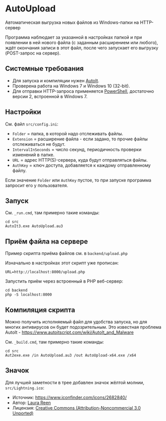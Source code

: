 # AutoUpload

Автоматическая выгрузка новых файлов из Windows-папки на HTTP-сервер

Программа наблюдает за указанной в настройках папкой и при появлении в ней нового файла (с заданным расширением или любого), ждёт окончания записи в этот файл, после чего запускает его выгрузку (POST-запрос на сервер).

## Системные требования

* Для запуска и компиляции нужен [AutoIt](http://www.autoitscript.com/site/autoit/).
* Проверена работа на Windows 7 и Windows 10 (32-bit).
* Для отправки HTTP-запроса применяется [PowerShell](https://docs.microsoft.com/powershell), достаточно версии 2, встроенной в Windows 7.

## Настройки

См. файл `src/config.ini`:

* `Folder` = папка, в которой надо отслеживать файлы.
* `Extension` = расширение файла - если задано, то прочие файлы отслеживаться не будут.
* `IntervalInSeconds` = число секунд, периодичность проверки изменений в папке.
* `URL` = адрес HTTP(S)-сервера, куда будут отправляться файлы.
* `AuthKey` = ключ доступа, добавляется к каждому отправленному файлу.

Если значение `Folder` или `AuthKey` пустое, то при запуске программа запросит его у пользователя.

## Запуск

См. `_run.cmd`, там примерно такие команды:

    cd src
    AutoIt3.exe AutoUpload.au3

## Приём файла на сервере

Пример скрипта приёма файлов см. в `backend/upload.php`

Изначально в настройках этот скрипт уже прописан:

    URL=http://localhost:8000/upload.php

Запустить приём через встроенный в PHP веб-сервер:

    cd backend
    php -S localhost:8000

## Компиляция скрипта

Можно получить исполняемый файл для удобства запуска, но для многих антивирусов
он будет подозрительным. Это известная проблема AutoIt - https://www.autoitscript.com/wiki/AutoIt_and_Malware

См. `_build.cmd`, там примерно такие команды:

    cd src
    Aut2exe.exe /in AutoUpload.au3 /out AutoUpload-x64.exe /x64

## Значок

Для лучшей заметности в трее добавлен значок жёлтой молнии, `src/Lightning.ico`:

* Источник: https://www.iconfinder.com/icons/2682840/
* Автор: [Laura Reen](https://www.iconfinder.com/laurareen)
* Лицензия: [Creative Commons (Attribution-Noncommercial 3.0 Unported)](http://creativecommons.org/licenses/by-nc/3.0/)
